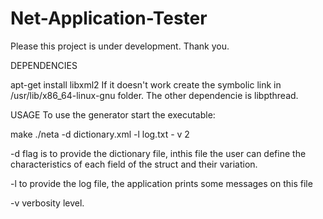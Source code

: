 # Net-Application-Tester

Please this project is under development.
Thank you.

DEPENDENCIES

apt-get install libxml2
If it doesn't work create the symbolic link in /usr/lib/x86_64-linux-gnu folder.
The other dependencie is libpthread.


USAGE
To use the generator start the executable:

make
./neta -d dictionary.xml -l log.txt - v 2

-d flag is to provide the dictionary file, inthis file the user can define the characteristics of each field of the struct and their variation.

-l to provide the log file, the application prints some messages on this file

-v verbosity level.




